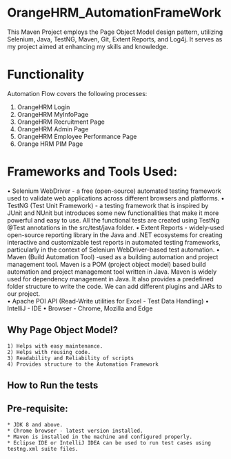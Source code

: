 # OrangeHRM_AutomationFrameWork
This Maven Project employs the Page Object Model design pattern, utilizing Selenium, Java, TestNG, Maven, Git, Extent Reports, and Log4j. It serves as my project aimed at enhancing my skills and knowledge.

# Functionality 
Automation Flow covers the following processes: 
1. OrangeHRM Login
2. OrangeHRM MyInfoPage
3. OrangeHRM Recruitment Page
4. OrangeHRM Admin Page
5. OrangeHRM Employee Performance Page
6. Orange HRM PIM Page

# Frameworks and Tools Used:
   • Selenium WebDriver - a free (open-source) automated testing framework used to validate web applications across different browsers and platforms.
   • TestNG (Test Unit Framework)   - a testing framework that is inspired by JUnit and NUnit but introduces some new functionalities that make it more powerful and easy to use. All the functional tests are created using TestNg @Test annotations in the src/test/java 
     folder.
   • Extent Reports - widely-used open-source reporting library in the Java and .NET ecosystems for creating interactive and customizable test reports in automated testing frameworks, particularly in the context of Selenium WebDriver-based test automation.
   • Maven (Build Automation Tool) -used as a building automation and project management tool. Maven is a POM (project object model) based build automation and project management tool written in Java. Maven is widely used for dependency management in Java. It also 
     provides a predefined folder structure to write the code. We can add different plugins and JARs to our project.   
   • Apache POI API (Read-Write utilities for Excel - Test Data Handling) 
   • IntelliJ - IDE 
   • Browser - Chrome, Mozilla and Edge

## Why Page Object Model?
    1) Helps with easy maintenance.
    2) Helps with reusing code.
    3) Readability and Reliability of scripts
    4) Provides structure to the Automation Framework

## How to Run the tests

## Pre-requisite:
    * JDK 8 and above.
    * Chrome browser - latest version installed.
    * Maven is installed in the machine and configured properly.
    * Eclipse IDE or IntelliJ IDEA can be used to run test cases using testng.xml suite files.





